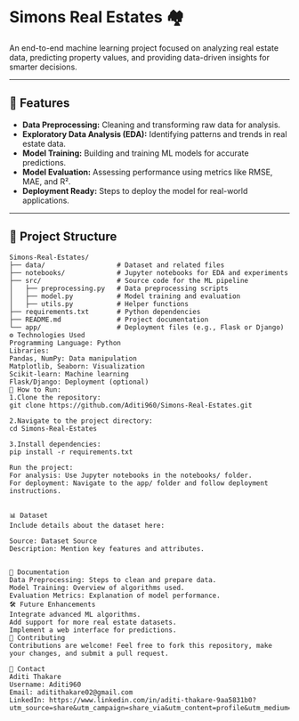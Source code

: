 # Simons Real Estates 🏘️  
An end-to-end machine learning project focused on analyzing real estate data, predicting property values, and providing data-driven insights for smarter decisions.

---

## 🌟 Features
- **Data Preprocessing:** Cleaning and transforming raw data for analysis.  
- **Exploratory Data Analysis (EDA):** Identifying patterns and trends in real estate data.  
- **Model Training:** Building and training ML models for accurate predictions.  
- **Model Evaluation:** Assessing performance using metrics like RMSE, MAE, and R².  
- **Deployment Ready:** Steps to deploy the model for real-world applications.

---

## 📂 Project Structure
```plaintext
Simons-Real-Estates/
├── data/                  # Dataset and related files
├── notebooks/             # Jupyter notebooks for EDA and experiments
├── src/                   # Source code for the ML pipeline
│   ├── preprocessing.py   # Data preprocessing scripts
│   ├── model.py           # Model training and evaluation
│   ├── utils.py           # Helper functions
├── requirements.txt       # Python dependencies
├── README.md              # Project documentation
└── app/                   # Deployment files (e.g., Flask or Django)
⚙️ Technologies Used
Programming Language: Python
Libraries:
Pandas, NumPy: Data manipulation
Matplotlib, Seaborn: Visualization
Scikit-learn: Machine learning
Flask/Django: Deployment (optional)
🚀 How to Run:
1.Clone the repository:
git clone https://github.com/Aditi960/Simons-Real-Estates.git

2.Navigate to the project directory:
cd Simons-Real-Estates

3.Install dependencies:
pip install -r requirements.txt

Run the project:
For analysis: Use Jupyter notebooks in the notebooks/ folder.
For deployment: Navigate to the app/ folder and follow deployment instructions.


📊 Dataset
Include details about the dataset here:

Source: Dataset Source
Description: Mention key features and attributes.


📖 Documentation
Data Preprocessing: Steps to clean and prepare data.
Model Training: Overview of algorithms used.
Evaluation Metrics: Explanation of model performance.
🛠️ Future Enhancements
Integrate advanced ML algorithms.
Add support for more real estate datasets.
Implement a web interface for predictions.
🤝 Contributing
Contributions are welcome! Feel free to fork this repository, make your changes, and submit a pull request.

📧 Contact
Aditi Thakare
Username: Aditi960
Email: aditithakare02@gmail.com
LinkedIn: https://www.linkedin.com/in/aditi-thakare-9aa5831b0?utm_source=share&utm_campaign=share_via&utm_content=profile&utm_medium=android_app
